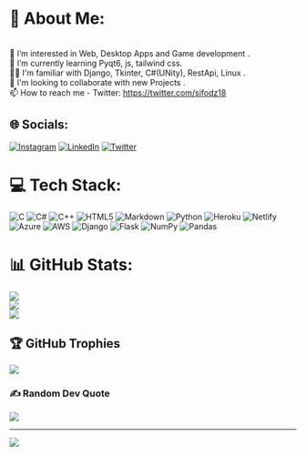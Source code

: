 # 💫 About Me:
<br>👀 I’m interested in Web, Desktop Apps and Game development .<br>🌱 I’m currently learning Pyqt6, js, tailwind css.<br>🐱‍🏍 I'm familiar with Django, Tkinter, C#(UNity), RestApi, Linux .<br>💞️ I'm looking to collaborate with new Projects .<br>📫 How to reach me - Twitter: https://twitter.com/sifodz18<br>


## 🌐 Socials:
[![Instagram](https://img.shields.io/badge/Instagram-%23E4405F.svg?logo=Instagram&logoColor=white)](https://instagram.com/sifo._.dz) [![LinkedIn](https://img.shields.io/badge/LinkedIn-%230077B5.svg?logo=linkedin&logoColor=white)](https://www.linkedin.com/in/salmi-sifeddine-553607251/) [![Twitter](https://img.shields.io/badge/Twitter-%231DA1F2.svg?logo=Twitter&logoColor=white)](https://twitter.com/isifoo) 

# 💻 Tech Stack:
![C](https://img.shields.io/badge/c-%2300599C.svg?style=for-the-badge&logo=c&logoColor=white) ![C#](https://img.shields.io/badge/c%23-%23239120.svg?style=for-the-badge&logo=c-sharp&logoColor=white) ![C++](https://img.shields.io/badge/c++-%2300599C.svg?style=for-the-badge&logo=c%2B%2B&logoColor=white) ![HTML5](https://img.shields.io/badge/html5-%23E34F26.svg?style=for-the-badge&logo=html5&logoColor=white) ![Markdown](https://img.shields.io/badge/markdown-%23000000.svg?style=for-the-badge&logo=markdown&logoColor=white) ![Python](https://img.shields.io/badge/python-3670A0?style=for-the-badge&logo=python&logoColor=ffdd54) ![Heroku](https://img.shields.io/badge/heroku-%23430098.svg?style=for-the-badge&logo=heroku&logoColor=white) ![Netlify](https://img.shields.io/badge/netlify-%23000000.svg?style=for-the-badge&logo=netlify&logoColor=#00C7B7) ![Azure](https://img.shields.io/badge/azure-%230072C6.svg?style=for-the-badge&logo=azure-devops&logoColor=white) ![AWS](https://img.shields.io/badge/AWS-%23FF9900.svg?style=for-the-badge&logo=amazon-aws&logoColor=white) ![Django](https://img.shields.io/badge/django-%23092E20.svg?style=for-the-badge&logo=django&logoColor=white) ![Flask](https://img.shields.io/badge/flask-%23000.svg?style=for-the-badge&logo=flask&logoColor=white) ![NumPy](https://img.shields.io/badge/numpy-%23013243.svg?style=for-the-badge&logo=numpy&logoColor=white) ![Pandas](https://img.shields.io/badge/pandas-%23150458.svg?style=for-the-badge&logo=pandas&logoColor=white)
# 📊 GitHub Stats:
![](https://github-readme-stats.vercel.app/api?username=isif00&theme=dark&hide_border=false&include_all_commits=false&count_private=false)<br/>
![](https://github-readme-streak-stats.herokuapp.com/?user=isif00&theme=dark&hide_border=false)<br/>
![](https://github-readme-stats.vercel.app/api/top-langs/?username=isif00&theme=dark&hide_border=false&include_all_commits=false&count_private=false&layout=compact)

## 🏆 GitHub Trophies
![](https://github-profile-trophy.vercel.app/?username=isif00&theme=tokyonight&no-frame=false&no-bg=false&margin-w=4)

### ✍️ Random Dev Quote
![](https://quotes-github-readme.vercel.app/api?type=vetical&theme=radical)

---
[![](https://visitcount.itsvg.in/api?id=isif00&icon=2&color=0)](https://visitcount.itsvg.in)

<!-- Proudly created with GPRM ( https://gprm.itsvg.in ) -->
